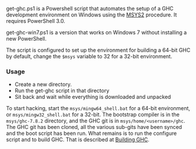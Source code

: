get-ghc.ps1 is a Powershell script that automates the setup of a GHC development environment on Windows using the [MSYS2](https://ghc.haskell.org/trac/ghc/wiki/Building/Preparation/Windows/MSYS2) procedure. It requires PowerShell 3.0.

get-ghc-win7.ps1 is a version that works on Windows 7 without installing a new PowerShell.

The script is configured to set up the environment for building a 64-bit GHC by default, change the `$msys` variable to 32 for a 32-bit environment.

### Usage
 - Create a new directory.
 - Run the get-ghc script in that directory
 - Sit back and wait while everything is downloaded and unpacked

To start hacking, start the `msys/mingw64_shell.bat` for a 64-bit environment, or `msys/mingw32_shell.bat`  for a 32-bit. The bootstrap compiler is in the `msys/ghc-7.8.2` directory, and the GHC git is in `msys/home/<username>/ghc`. The GHC git has been cloned, all the various sub-gits have been synced and the boot script has been run. What remains is to run the configure script and to build GHC. That is described at [Building GHC](https://ghc.haskell.org/trac/ghc/wiki/Building/Hacking).
